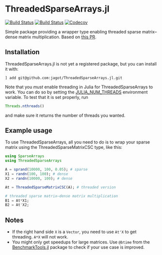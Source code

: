 # ThreadedSparseArrays.jl

[![Build Status](https://travis-ci.com/jagot/ThreadedSparseArrays.jl.svg?branch=master)](https://travis-ci.com/jagot/ThreadedSparseArrays.jl)
[![Build Status](https://ci.appveyor.com/api/projects/status/github/jagot/ThreadedSparseArrays.jl?svg=true)](https://ci.appveyor.com/project/jagot/ThreadedSparseArrays-jl)
[![Codecov](https://codecov.io/gh/jagot/ThreadedSparseArrays.jl/branch/master/graph/badge.svg)](https://codecov.io/gh/jagot/ThreadedSparseArrays.jl)

Simple package providing a wrapper type enabling threaded sparse
matrix–dense matrix multiplication. Based on [this
PR](https://github.com/JuliaLang/julia/pull/29525).

## Installation
ThreadedSparseArrays.jl is not yet a registered package, but you can
install it with:
```
] add git@github.com:jagot/ThreadedSparseArrays.jl.git
```

Note that you *must* enable threading in Julia for
ThreadedSparseArrays to work. You can do so by setting the
[JULIA_NUM_THREADS](https://docs.julialang.org/en/v1/manual/environment-variables/#JULIA_NUM_THREADS-1)
environment variable. To test that it is set properly, run
```julia
Threads.nthreads()
```
and make sure it returns the number of threads you wanted.


## Example usage
To use ThreadedSparseArrays, all you need to do is to wrap your sparse
matrix using the ThreadedSparseMatrixCSC type, like this:
```julia
using SparseArrays
using ThreadedSparseArrays

A = sprand(10000, 100, 0.05); # sparse
X1 = randn(100, 100); # dense
X2 = randn(10000, 100); # dense

At = ThreadedSparseMatrixCSC(A); # threaded version

# threaded sparse matrix–dense matrix multiplication
B1 = At*X1;
B2 = At'X2;
```

## Notes
* If the right hand side `X` is a `Vector`, you need to use `At'X` to
get threading. `A*X` will not work.
* You might only get speedups for large matrices. Use `@btime` from
the [BenchmarkTools.jl](https://github.com/JuliaCI/BenchmarkTools.jl)
package to check if your use case is improved.
